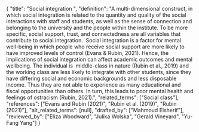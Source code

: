 {
    "title": "Social integration ",
    "definition": "A multi-dimensional construct, in which social integration is related to the quantity and quality of the social interactions with staff and students, as well as the sense of connection and belonging to the university and the people within the institute. To be more specific, social support, trust, and connectedness are all variables that contribute to social integration.  Social integration is a factor for mental well-being in which people who receive social support are more likely to have improved levels of control (Evans & Rubin, 2021). Hence, the implications of social integration can affect academic outcomes and mental wellbeing. The individual is  middle-class in nature (Rubin et al., 2019) and the working class are less likely to integrate with other students, since they have differing social and economic backgrounds and less disposable income. Thus they are not able to experience as many educational and fiscal opportunities than others. In turn, this leads to poor mental health and feelings of ostracism (Rubin, 2021).",
    "related_terms": ["Social class"],
    "references": ["Evans and Rubin (2021)", "Rubin et al. (2019)", "Rubin (2021)"],
    "alt_related_terms": [null],
    "drafted_by": ["Mahmoud Elsherif"],
    "reviewed_by": ["Eliza Woodward", "Julika Wolska", "Gerald Vineyard", "Yu-Fang Yang"]
  }

